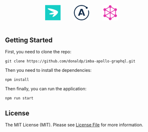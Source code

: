 <p align="center">
  <img src="https://raw.githubusercontent.com/donaldp/imba-apollo-graphql/dev/assets/imba.png" style="padding: 20px" width="10%">

  <img src="https://raw.githubusercontent.com/donaldp/imba-apollo-graphql/dev/assets/apollo-logo-DC7DD3C444-seeklogo.com.png" style="padding: 20px" width="10%">

  <img src="https://raw.githubusercontent.com/donaldp/imba-apollo-graphql/dev/assets/graphql.png" style="padding: 20px" width="10%">
</p>


Getting Started
-------

First, you need to clone the repo:

```
git clone https://github.com/donaldp/imba-apollo-graphql.git
```

Then you need to install the dependencies:

```
npm install
```

Then finally, you can run the application:

```
npm run start
```

License
-------

The MIT License (MIT). Please see [License File](LICENSE) for more information.
